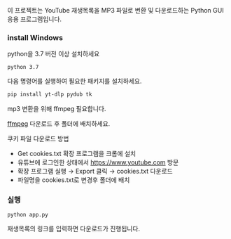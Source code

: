 이 프로젝트는 YouTube 재생목록을 MP3 파일로 변환 및 다운로드하는 Python GUI 응용 프로그램입니다.

### install Windows
python을 3.7 버전 이상 설치하세요
```
python 3.7
```
다음 명령어를 실행하여 필요한 패키지를 설치하세요.
``` bash
pip install yt-dlp pydub tk
```
mp3 변환을 위해 ffmpeg 필요합니다.

[ffmpeg](https://ffmpeg.org/download.html) 다운로드 후 폴더에 배치하세요.

쿠키 파일 다운로드 방법
- Get cookies.txt 확장 프로그램을 크롬에 설치
- 유튜브에 로그인한 상태에서 https://www.youtube.com 방문
- 확장 프로그램 실행 → Export 클릭 → cookies.txt 다운로드
- 파일명을 cookies.txt로 변경후 폴더에 배치

### 실행
```
python app.py
```
재생목록의 링크를 입력하면 다운로드가 진행됩니다.
